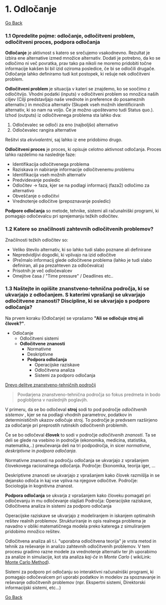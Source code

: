 ﻿# 1. Odločanje

[Go Back](https://martinstrekelj.github.io/MTPOU/)

### 1.1 Opredelite pojme: odločanje, odločitveni problem, odločitveni proces, podpora odločanja
 
**Odločanje** je aktivnost s katero se srečujemo vsakodnevno. Rezultat je izbira ene alternative izmed množice alternativ. Dodati je potrebno, da ko se odločimo ni več povratka, prav tako pa nikoli ne moremo pridobiti točne informacije kakšen bi bil izid oziroma posledice, če bi se odločili drugače.
Odločanje lahko definiramo tudi kot postopek, ki rešuje nek odločitveni problem.

**Odločitveni problem** je situacija v kateri se znajdemo, ko se soočimo z odločitvijo. Vhodni podatki (inputs) v odločitveni problem so množica naših ciljev (Cilji predstavljajo naše vrednote in preference do posameznih alternativ.) in množica alternativ (Skupek vseh možnih identificiranih alternativ, ki so nam na voljo. Če je možno upoštevamo tudi Status quo.). Izhod (outputs) iz odločitvenega problema sta lahko dva: 
 1. Odločevalec se odloči za eno (najboljšo) alternativo 
 2. Odločevalec rangira alternative

Rešitvi sta _ekvivalentni_, saj lahko iz ene pridobimo drugo.

**Odločitveni proces** je proces, ki opisuje celotno aktivnost odločanja. Proces lahko razdelimo na naslednje faze:

 - Identifikacija odločitvenega problema
 - Raziskava in nabiranje informacije odločitvenemu problemu
 - Identifikacija vseh možnih alternativ
 - Predvidevanje posledic
 - Odločitev -> faza, kjer se na podlagi informacij (faza2) odločimo za alternativo
 - Obveščanje o odločitvi
 - Vrednotenje odločitve (prepoznavanje posledic)

**Podpore odločanja**  so metode, tehnike, sistemi ali računalniški programi, ki pomagajo odločevalcu pri sprejemanju težkih odločitev.

### 1.2  Katere so značilnosti zahtevnih odločitvenih problemov?
Značilnosti težkih odločitev so:

 - Veliko število alternativ, ki so lahko tudi slabo poznane ali definirane
 - Nepredvidljivi dogodki, ki vplivajo na izid odločitve
 - (Pre)malo informacij glede odločitvene problema (lahko je tudi slabo definiran, ali pa prezahteven za odločevalca)
 -  Prisotnih je več odločevalcev
 - Omejitve časa / "Time pressure" / Deadlines etc..


### 1.3 Naštejte in opišite znanstveno-tehnična področja, ki se ukvarjajo z odločanjem. S katerimi vprašanji se ukvarjajo odločitvene znanosti? Discipline, ki se ukvarjajo s podporo odločanja?
 
Na prvem koraku (Odločanje) se vprašamo **"Ali se odločuje stroj ali človek?"**. 

 - Odločanje
	 - Odločitveni sistemi
	 - **Odločitvene znanosti**
		 - Normativne
		 - Deskriptivne
		 - **Podpora odločanja**
			 - Operacijske raziskave
			 - Odločitvena analiza
			 - Sistemi za podporo odločanja
	
 [Drevo delitve znanstveno-tehničnih področij](https://app.diagrams.net/?lightbox=1&highlight=0000ff&edit=_blank&layers=1&nav=1&title=Untitled%20Diagram.drawio#R7VhNj5swEP01HFuBDdn02E22H1K/pGjV7tEbpuCN8SDjBMivrwkmxEKbbg%2btIzUne55n7PF7o5EhoIuiea9YmX/GFERAwrQJ6DIgJIrmsRk6pO2RmxvSA5niqXUagRXfgwVDi255CpXjqBGF5qULrlFKWGsHY0ph7br9ROGeWrIMJsBqzcQU/c5TnffoPAlH/APwLB9OjkK7UrDB2QJVzlKsTyB6F9CFQtT9rGgWIDryBl76uHfPrB4TUyD1SwLudzRObvf3yUY8vv0YPeTL3ebVQHOl2%2bHGkBoCrClRmuFW4Vam0O0TGguVzjFDycQnxNKAkQGfQOvWyse2Gg2U60LYVZOian908a%2bTwXyw2x2MZeNYrbX65LqMnr20hSrcqjWcu6ktHqYy0Gf8yFEaU9OABZh8TJwCwTTfuXkwW1zZ0W/k30ysBH8iR3SVw/WjXuXo990xsbUnfU0FBos4mC%2bZfIKJWK4ydc41rEp2IKI2/dFVwW4OSkNzns/p/W0AnSV9SHtsP71dj70qGhpQftKnZuHfooz8LxVMXljBsdcKplc5XL/EqxzxVQ7Xb%2bZTDnKmv3O9A6MGCfeSSaw0997sSew2e0J9N3v6O/54xxivNBT%2b6Yvnl0ZfPKHvC6qiq3vp/2kxvCQsW/SNb7aSCVtLqDaKlxfC1/zSCJtNCPuGaYmKGRBP37HMO3k0/nfkGXP86D6snfy6oHe/AA==)

> Povdarjena znanstveno-tehnična področja so fokus predmeta in bodo poglobljena v naslednjih poglavjih.

V primeru, da se bo odločeval **stroj** sodi to pod področje _odločitvenih sistemov_ , kjer se na podlagi vhodnih parametrov, podatkov in determinističnih ukazov odločuje stroj. To področje je predvsem razširjeno za odločanje pri preprostih rutinskih odločitvenih problemih.

Če se bo odločeval **človek** to sodi v področje _odločitvenih znanosti_. Ta se deli se glede na vsebino in področje (ekonomika, medicina, statistika, matematika,..) preučevanja deli na tri podpodročja, in sicer _normativne_, _deskriptivne_ in _podpora odločanja_.

Normativne znanosti na področju odločanja se ukvarjajo z vprašanjem človekovega racionalnega odločanja. Področje: Ekonomika, teorija iger, ...

Deskriptivne znanosti se ukvarjajo z vprašanjem kako človek razmišlja in se dejansko odloča in kaj vse vpliva na njegove odločitve. Področje: Sociologija in kognitivna znanost.

**Podpora odločanja** se ukvarja z vprašanjem kako človeku pomagati pri odločevanju in mu odločevanje olajšati Področja: Operacijske raziskave, Odločitvena analiza in sistemi za podporo odločanja

Operacijske raziskave se ukvarjajo z modeliranjem in iskanjem optimalnih rešitev realnih problemov. Strukturiranje in opis realnega problema je navadno v obliki matematičnega modela preko katerega z simuliranjem pridobimo množico rešitev.

Odločitvena analiza ali t.i. "uporabna odločitvena teorija" je vrsta metod in tehnik za reševanje in analizo zahtevnih odločitvenih problemov. V tem procesu gradimo razne modele za vrednotenje alternativ ter jih uporabimo za analize in simulacije, kot sta analiza _kaj-če_ in _Monte Carlo_ ( wikiLink: [Monte Carlo Method](https://en.wikipedia.org/wiki/Monte_Carlo_method)).

Sistemi za podporo pri odločanju so interaktivni računalniški programi, ki pomagajo odločevalcem pri uporabi podatkov in modelov za spoznavanje in reševanje odločitvenih problemov (npr. Ekspertni sistemi, Direktorski informacijski sistemi, etc...)


[Go Back](https://martinstrekelj.github.io/MTPOU/)

